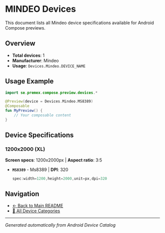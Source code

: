 # MINDEO Devices

This document lists all Mindeo device specifications available for Android Compose previews.

## Overview

- **Total devices**: 1
- **Manufacturer**: Mindeo
- **Usage**: `Devices.Mindeo.DEVICE_NAME`

## Usage Example

```kotlin
import se.premex.compose.preview.devices.*

@Preview(device = Devices.Mindeo.MS8389)
@Composable
fun MyPreview() {
    // Your composable content
}
```

## Device Specifications

### 1200x2000 (XL)

**Screen specs**: 1200x2000px | **Aspect ratio**: 3:5

- **`MS8389`** - Ms8389 | **DPI**: 320
  ```kotlin
  spec:width=1200,height=2000,unit=px,dpi=320
  ```

## Navigation

- [← Back to Main README](../../README.md)
- [📱 All Device Categories](../README.md)

---
*Generated automatically from Android Device Catalog*
